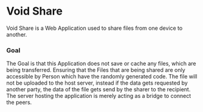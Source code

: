 # Void Share


Void Share is a Web Application used to share files from one device to another.

### Goal

The Goal is that this Application does not save or cache any files, which are being 
transferred. Ensuring that the Files that are being shared are only accessible by Person
which have the randomly generated code. The file will not be uploaded to the host server,
instead if the data gets requested by another party, the data of the file gets send by
the sharer to the recipient. The server hosting the application is merely acting as a bridge
to connect the peers.
